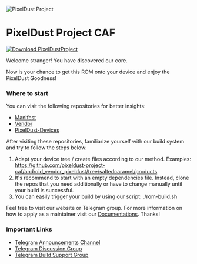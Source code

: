 ![PixelDust Project](https://github.com/pixeldust-project-caf/manifest/raw/saltedcaramel/PixelDust_Header.png)

PixelDust Project CAF
=====================

[![Download PixelDustProject](https://img.shields.io/sourceforge/dt/pixeldustproject.svg)](https://sourceforge.net/projects/pixeldustproject/files/latest/download)

Welcome stranger! You have discovered our core.

Now is your chance to get this ROM onto your device and enjoy the PixelDust Goodness!

### Where to start

You can visit the following repositories for better insights:

- [Manifest](https://github.com/pixeldust-project-caf/manifest)
- [Vendor](https://github.com/pixeldust-project-caf/android_vendor_pixeldust)
- [PixelDust-Devices](https://github.com/PixelDust-Devices)

After visiting these repositories, familiarize yourself with our build system and try to follow the steps below:

1. Adapt your device tree / create files according to our method. Examples: https://github.com/pixeldust-project-caf/android_vendor_pixeldust/tree/saltedcaramel/products
2. It's recommend to start with an empty dependencies file. Instead, clone the repos that you need additionally or have to change manually until your build is successful.
3. You can easily trigger your build by using our script: ./rom-build.sh <device>

Feel free to visit our website or Telegram group. For more information on how to apply as a maintainer visit our [Documentations](https://github.com/pixeldust-project-caf/Documentations#readme). Thanks!

### Important Links
- [Telegram Announcements Channel](https://t.me/pixeldustproject)
- [Telegram Discussion Group](https://t.me/pixeldustcommunity)
- [Telegram Build Support Group](https://t.me/compile_pixeldust)
